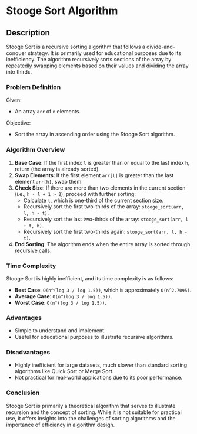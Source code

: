 # Stooge Sort Algorithm

## Description

Stooge Sort is a recursive sorting algorithm that follows a divide-and-conquer strategy. It is primarily used for educational purposes due to its inefficiency. The algorithm recursively sorts sections of the array by repeatedly swapping elements based on their values and dividing the array into thirds.

### Problem Definition

Given:
- An array `arr` of `n` elements.

Objective:
- Sort the array in ascending order using the Stooge Sort algorithm.

### Algorithm Overview

1. **Base Case**: If the first index `l` is greater than or equal to the last index `h`, return (the array is already sorted).
2. **Swap Elements**: If the first element `arr[l]` is greater than the last element `arr[h]`, swap them.
3. **Check Size**: If there are more than two elements in the current section (i.e., `h - l + 1 > 2`), proceed with further sorting:
   - Calculate `t`, which is one-third of the current section size.
   - Recursively sort the first two-thirds of the array: `stooge_sort(arr, l, h - t)`.
   - Recursively sort the last two-thirds of the array: `stooge_sort(arr, l + t, h)`.
   - Recursively sort the first two-thirds again: `stooge_sort(arr, l, h - t)`.
4. **End Sorting**: The algorithm ends when the entire array is sorted through recursive calls.

### Time Complexity

Stooge Sort is highly inefficient, and its time complexity is as follows:

- **Best Case**: `O(n^(log 3 / log 1.5))`, which is approximately `O(n^2.7095)`.
- **Average Case**: `O(n^(log 3 / log 1.5))`.
- **Worst Case**: `O(n^(log 3 / log 1.5))`.

### Advantages

- Simple to understand and implement.
- Useful for educational purposes to illustrate recursive algorithms.

### Disadvantages

- Highly inefficient for large datasets, much slower than standard sorting algorithms like Quick Sort or Merge Sort.
- Not practical for real-world applications due to its poor performance.

### Conclusion

Stooge Sort is primarily a theoretical algorithm that serves to illustrate recursion and the concept of sorting. While it is not suitable for practical use, it offers insights into the challenges of sorting algorithms and the importance of efficiency in algorithm design.
